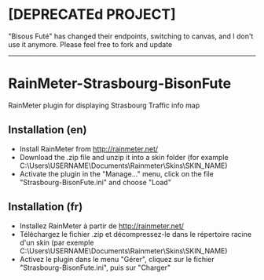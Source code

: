 # [DEPRECATEd PROJECT]

"Bisous Futé" has changed their endpoints, switching to canvas, and I don't use it anymore. Please feel free to fork and update

---


RainMeter-Strasbourg-BisonFute
==============================

RainMeter plugin for displaying Strasbourg Traffic info map

Installation (en)
-----------------
- Install RainMeter from http://rainmeter.net/
- Download the .zip file and unzip it into a skin folder (for example C:\Users\USERNAME\Documents\Rainmeter\Skins\SKIN_NAME)
- Activate the plugin in the "Manage..." menu, click on the file "Strasbourg-BisonFute.ini" and choose "Load"


Installation (fr)
------------------

- Installez RainMeter à partir de http://rainmeter.net/
- Téléchargez le fichier .zip et décompressez-le dans le répertoire racine d'un skin (par exemple C:\Users\USERNAME\Documents\Rainmeter\Skins\SKIN_NAME)
- Activez le plugin dans le menu "Gérer", cliquez sur le fichier "Strasbourg-BisonFute.ini", puis sur "Charger"
